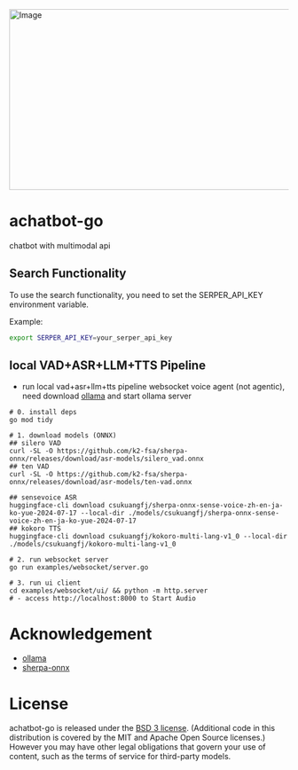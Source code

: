 <img width="1123" height="326" alt="Image" src="https://github.com/user-attachments/assets/e1b82973-1bf8-4490-a319-e74faf0e5f06"/>

# achatbot-go
chatbot with multimodal api


## Search Functionality
To use the search functionality, you need to set the SERPER_API_KEY environment variable.

Example:
```bash
export SERPER_API_KEY=your_serper_api_key
```

## local VAD+ASR+LLM+TTS Pipeline
- run local vad+asr+llm+tts pipeline websocket voice agent (not agentic), need download [ollama](https://docs.ollama.com/quickstart) and start ollama server

```shell
# 0. install deps
go mod tidy

# 1. download models (ONNX)
## silero VAD
curl -SL -O https://github.com/k2-fsa/sherpa-onnx/releases/download/asr-models/silero_vad.onnx
## ten VAD
curl -SL -O https://github.com/k2-fsa/sherpa-onnx/releases/download/asr-models/ten-vad.onnx

## sensevoice ASR
huggingface-cli download csukuangfj/sherpa-onnx-sense-voice-zh-en-ja-ko-yue-2024-07-17 --local-dir ./models/csukuangfj/sherpa-onnx-sense-voice-zh-en-ja-ko-yue-2024-07-17
## kokoro TTS
huggingface-cli download csukuangfj/kokoro-multi-lang-v1_0 --local-dir ./models/csukuangfj/kokoro-multi-lang-v1_0

# 2. run websocket server
go run examples/websocket/server.go

# 3. run ui client
cd examples/websocket/ui/ && python -m http.server
# - access http://localhost:8000 to Start Audio
```


# Acknowledgement
- [ollama](https://github.com/ollama/ollama)
- [sherpa-onnx](https://github.com/k2-fsa/sherpa-onnx)


# License
achatbot-go is released under the [BSD 3 license](LICENSE). (Additional code in this distribution is covered by the MIT and Apache Open Source
licenses.) However you may have other legal obligations that govern your use of content, such as the terms of service for third-party models.